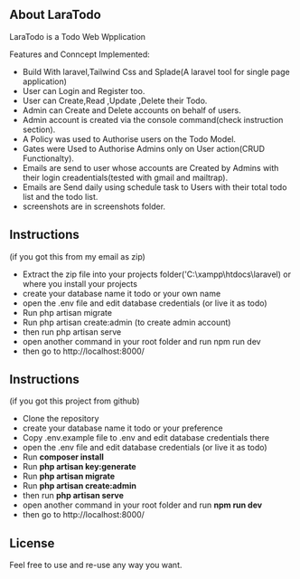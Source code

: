 ## About LaraTodo

LaraTodo is a Todo  Web Wpplication 

Features and Conncept Implemented:
-  Build With laravel,Tailwind Css and Splade(A laravel tool for single page application)
-  User can  Login and Register too.
-  User can Create,Read ,Update ,Delete their Todo.
-  Admin can Create and Delete accounts on behalf of users.
-  Admin account is created via the console command(check instruction section).
-  A Policy was used to Authorise users on the Todo Model.
-  Gates were Used to Authorise Admins only on  User action(CRUD Functionalty).
-  Emails are send to user whose accounts are Created by Admins with their login creadentials(tested    with gmail and mailtrap).
-  Emails are Send daily using schedule task to Users with their total todo list and the todo list.
-  screenshots are in screenshots folder.


## Instructions 
(if you got this from my email as zip)


- Extract the zip file into your projects folder('C:\xampp\htdocs\laravel\) or where you install your projects
- create your database name it todo or your own name
- open the .env file and edit database credentials (or live it as todo)
- Run php artisan migrate 
- Run php artisan create:admin (to create admin account)
- then run php artisan serve
- open another command in your root folder and run npm run dev
- then go to http://localhost:8000/


## Instructions
(if you got this project from github)

- Clone the repository 
- create your database name it todo or your preference
- Copy .env.example file to .env and edit database credentials there
- open the .env file and edit database credentials (or live it as todo)
- Run __composer install__
- Run __php artisan key:generate__
- Run __php artisan migrate__
- Run __php artisan create:admin__
- then run __php artisan serve__
- open another command in your root folder and run __npm run dev__
- then go to http://localhost:8000/


## License

Feel free to use and re-use any way you want.